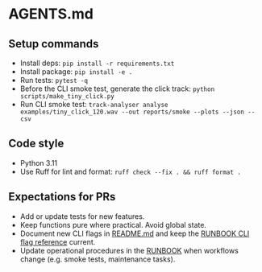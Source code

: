 # AGENTS.md

## Setup commands
- Install deps: `pip install -r requirements.txt`
- Install package: `pip install -e .`
- Run tests: `pytest -q`
- Before the CLI smoke test, generate the click track: `python scripts/make_tiny_click.py`
- Run CLI smoke test: `track-analyser analyse examples/tiny_click_120.wav --out reports/smoke --plots --json --csv`

## Code style
- Python 3.11
- Use Ruff for lint and format: `ruff check --fix . && ruff format .`

## Expectations for PRs
- Add or update tests for new features.
- Keep functions pure where practical. Avoid global state.
- Document new CLI flags in [README.md](README.md) and keep the [RUNBOOK CLI flag reference](RUNBOOK.md#cli-flag-reference) current.
- Update operational procedures in the [RUNBOOK](RUNBOOK.md) when workflows change (e.g. smoke tests, maintenance tasks).
